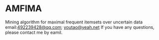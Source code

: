 # AMFIMA
Mining algorithm for maximal frequent itemsets over uncertain data
email:492239428@qq.com; youtao@yeah.net
If you have any questions, please contact me by eamil.
